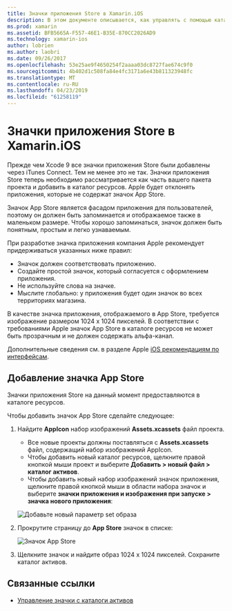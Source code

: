 ```yaml
---
title: Значки приложения Store в Xamarin.iOS
description: В этом документе описывается, как управлять с помощью каталоги активов значок App Store для приложения Xamarin.iOS. Ранее значки приложения Store осуществлялось с помощью iTunes Connect.
ms.prod: xamarin
ms.assetid: BFB5665A-F557-46E1-B35E-870CC2026AD9
ms.technology: xamarin-ios
author: lobrien
ms.author: laobri
ms.date: 09/26/2017
ms.openlocfilehash: 53e25ae9f4650254f2aaaa03dc8727fae674c9f0
ms.sourcegitcommit: 4b402d1c508fa84e4fc3171a6e43b811323948fc
ms.translationtype: MT
ms.contentlocale: ru-RU
ms.lasthandoff: 04/23/2019
ms.locfileid: "61258119"
---
```

# <a name="app-store-icons-in-xamarinios"></a>Значки приложения Store в Xamarin.iOS

Прежде чем Xcode 9 все значки приложения Store были добавлены через iTunes Connect. Тем не менее это не так. Значки приложения Store теперь необходимо рассматривается как часть вашего пакета проекта и добавить в каталог ресурсов. Apple будет отклонять приложения, которые не содержат значок App Store.

Значок App Store является фасадом приложения для пользователей, поэтому он должен быть запоминается и отображаемое также в маленьком размере. Чтобы хорошо запоминаться, значок должен быть понятным, простым и легко узнаваемым.

При разработке значка приложения компания Apple рекомендует придерживаться указанных ниже правил:

- Значок должен соответствовать приложению.
- Создайте простой значок, который согласуется с оформлением приложения.
- Не используйте слова на значке.
- Мыслите глобально: у приложения будет один значок во всех территориях магазина.

В качестве значка приложения, отображаемого в App Store, требуется изображение размером 1024 x 1024 пикселей.  В соответствии с требованиями Apple значок App Store в каталоге ресурсов не может быть прозрачным и не должен содержать альфа-канал.

Дополнительные сведения см. в разделе Apple [iOS рекомендациям по интерфейсам](https://developer.apple.com/ios/human-interface-guidelines/icons-and-images/image-size-and-resolution/).

## <a name="adding-an-app-store-icon"></a>Добавление значка App Store

Значки приложения Store на данный момент предоставляются в каталоге ресурсов. 

Чтобы добавить значок App Store сделайте следующее:

1. Найдите **AppIcon** набор изображений **Assets.xcassets** файл проекта. 
    - Все новые проекты должны поставляться с **Assets.xcassets** файл, содержащий набор изображений AppIcon.
    - Чтобы добавить новый каталог ресурсов, щелкните правой кнопкой мыши проект и выберите **Добавить > новый файл > каталог активов**.
    - Чтобы добавить новый набор изображений значок приложения, щелкните правой кнопкой мыши в области набора значок и выберите **значки приложения и изображения при запуске > значка нового приложения**:
    
    ![Добавьте новый параметр set образа](app-store-icon-images/image1.png)

2. Прокрутите страницу до **App Store** значок в списке:

    ![Значок App Store](app-store-icon-images/image2.png)

3. Щелкните значок и найдите образ 1024 x 1024 пикселей. Сохраните каталог активов.




## <a name="related-links"></a>Связанные ссылки

- [Управление значки с каталоги активов](~/ios/app-fundamentals/images-icons/app-icons.md#managing)
